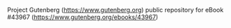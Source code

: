 Project Gutenberg (https://www.gutenberg.org) public repository for eBook #43967 (https://www.gutenberg.org/ebooks/43967)
